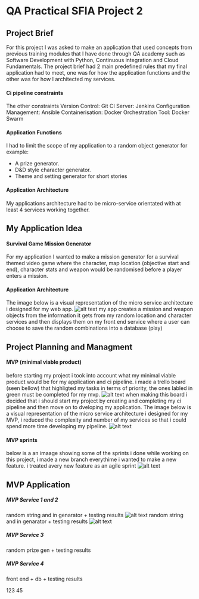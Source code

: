 # QA Practical SFIA Project 2
## Project Brief

For this project I was asked to make an application that used concepts from previous training modules that I have done through QA academy such as Software Development with Python, Continuous integration and Cloud Fundamentals.
The project brief had 2 main predefined rules that my final application had to meet, one was for how the application functions and the other was for how I architected my services.
#### Ci pipeline constraints
The other constraints
Version Control: Git 
CI Server: Jenkins 
Configuration Management: Ansible
Containerisation: Docker 
Orchestration Tool: Docker Swarm
#### Application Functions
I had to limit the scope of my application to a random object generator for example:
* A prize generator.
* D&D style character generator.
* Theme and setting generator for short stories
#### Application Architecture 
My applications architecture had to be micro-service orientated with at least 4 services working together.

## My Application Idea 
#### Survival Game Mission Generator
For my application I wanted to make a mission generator for a survival themed video game where the character, map location (objective start and end), character stats and weapon would be randomised before a player enters a mission.

#### Application Architecture 
The image below is a visual representation of the micro service architecture i designed for my web app.
![alt text](https://github.com/tinokingstone/qa_project_two/blob/master/DOCUMENTATION%20IMAGES/application-architecture.jpg "Logo Title Text 1")
my app creates a mission and weapon objects from the information it gets from my random location and character services and then displays them on my front end service where a user can choose to save the random combinations into a database (play)
## Project Planning and Managment

#### MVP (minimal viable product)
before starting my project i took into account what my minimal viable product would be for my application and ci pipeline.
i made a trello board (seen bellow) that highligted my tasks in terms of priority, the ones labled in green must be completed for my mvp.
![alt text](https://github.com/tinokingstone/qa_project_two/blob/master/DOCUMENTATION%20IMAGES/kanban1.jpg "Logo Title Text 1")
when making this board i decided that i should start my project by creating and completing my ci pipeline and then move on to dveloping my application.
The image below is a visual representation of the micro service architecture i designed for my MVP, i reduced the complexity and number of my services so that i could spend more time developing my pipeline.
![alt text](https://github.com/tinokingstone/qa_project_two/blob/master/DOCUMENTATION%20IMAGES/mvp-architecture.jpg "Logo Title Text 1")
#### MVP sprints
below is a an imaage showing some of the sprints i done while working on this project, i made a new branch everythime i wanted to make a new feature. i treated avery new feature as an agile sprint
![alt text](https://github.com/tinokingstone/qa_project_two/blob/master/DOCUMENTATION%20IMAGES/sprints.jpg "Logo Title Text 1")

## MVP Application

##### MVP Service 1 and 2 
random string and in genarator + testing results
![alt text](https://github.com/tinokingstone/qa_project_two/blob/master/DOCUMENTATION%20IMAGES/rand_int_test_cov.jpg "Logo Title Text 1")
random string and in genarator + testing results
![alt text](https://github.com/tinokingstone/qa_project_two/blob/master/DOCUMENTATION%20IMAGES/rand_str_test_cov.jpg "Logo Title Text 1")
##### MVP Service 3
random prize gen + testing results
##### MVP Service 4
front end + db + testing results





123
45
